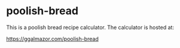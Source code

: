 # poolish-bread

This is a poolish bread recipe calculator. The calculator is hosted at:

https://ggalmazor.com/poolish-bread
